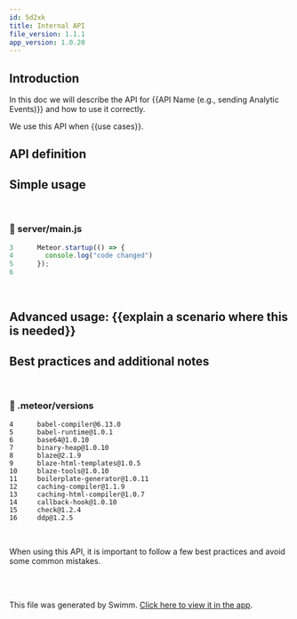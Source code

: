 ```yaml
---
id: 5d2xk
title: Internal API
file_version: 1.1.1
app_version: 1.0.20
---
```


## Introduction

In this doc we will describe the API for {{API Name (e.g., sending Analytic Events)}} and how to use it correctly.

We use this API when {{use cases}}.

## API definition

## Simple usage

<br/>


<!-- NOTE-swimm-snippet: the lines below link your snippet to Swimm -->
### 📄 server/main.js
```javascript
3      Meteor.startup(() => {
4        console.log("code changed")
5      });
6      
```

<br/>

## Advanced usage: {{explain a scenario where this is needed}}

## Best practices and additional notes

<br/>


<!-- NOTE-swimm-snippet: the lines below link your snippet to Swimm -->
### 📄 .meteor/versions
```meteor/versions
4      babel-compiler@6.13.0
5      babel-runtime@1.0.1
6      base64@1.0.10
7      binary-heap@1.0.10
8      blaze@2.1.9
9      blaze-html-templates@1.0.5
10     blaze-tools@1.0.10
11     boilerplate-generator@1.0.11
12     caching-compiler@1.1.9
13     caching-html-compiler@1.0.7
14     callback-hook@1.0.10
15     check@1.2.4
16     ddp@1.2.5
```

<br/>

When using this API, it is important to follow a few best practices and avoid some common mistakes.

<br/>

<br/>

This file was generated by Swimm. [Click here to view it in the app](https://app.swimm.io/repos/Z2l0aHViJTNBJTNBQ3ViYSUzQSUzQWpvc2NlbHlu/docs/5d2xk).
